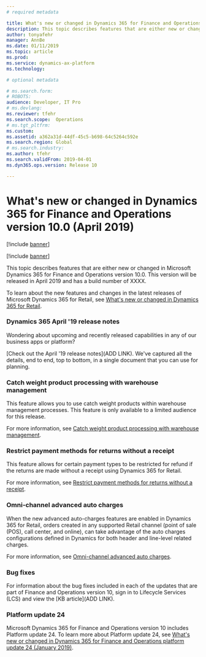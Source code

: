 ```yaml
---
# required metadata

title: What's new or changed in Dynamics 365 for Finance and Operations version 10.0 (April 2019)
description: This topic describes features that are either new or changed in Dynamics 365 for Finance and Operations version 10.0. This version will be released in April 2019.
author: tonyafehr
manager: AnnBe
ms.date: 01/11/2019
ms.topic: article
ms.prod: 
ms.service: dynamics-ax-platform
ms.technology: 

# optional metadata

# ms.search.form: 
# ROBOTS: 
audience: Developer, IT Pro
# ms.devlang: 
ms.reviewer: tfehr
ms.search.scope:  Operations
# ms.tgt_pltfrm: 
ms.custom: 
ms.assetid: a362a31d-44df-45c5-b698-64c5264c592e
ms.search.region: Global
# ms.search.industry: 
ms.author: tfehr
ms.search.validFrom: 2019-04-01 
ms.dyn365.ops.version: Release 10

---
```

# What's new or changed in Dynamics 365 for Finance and Operations version 10.0 (April 2019)

[!include [banner](../includes/banner.md)]

[!include [banner](../includes/preview-banner.md)]

This topic describes features that are either new or changed in Microsoft Dynamics 365 for Finance and Operations version 10.0. This version will be released in April 2019 and has a build number of XXXX.

To learn about the new features and changes in the latest releases of Microsoft Dynamics 365 for Retail, see [What's new or changed in Dynamics 365 for Retail](https://docs.microsoft.com/dynamics365/unified-operations/retail/get-started/whats-new).

### Dynamics 365 April '19 release notes

Wondering about upcoming and recently released capabilities in any of our business apps or platform?

[Check out the April '19 release notes](ADD LINK). We've captured all the details, end to end, top to bottom, in a single document that you can use for planning.

### Catch weight product processing with warehouse management
This feature allows you to use catch weight products within warehouse management processes. This feature is only available to a limited audience for this release. 

For more information, see [Catch weight product processing with warehouse management](../../supply-chain/warehousing/catch-weight-processing.md).

### Restrict payment methods for returns without a receipt
This feature allows for certain payment types to be restricted for refund if the returns are made without a receipt using Dynamics 365 for Retail.

For more information, see [Restrict payment methods for returns without a receipt](../../retail/payment-methods-restrictions.md).

### Omni-channel advanced auto charges
When the new advanced auto-charges features are enabled in Dynamics 365 for Retail, orders created in any supported Retail channel (point of sale (POS), call center, and online), can take advantage of the auto charges configurations defined in Dynamics for both header and line-level related charges.  

For more information, see [Omni-channel advanced auto charges](../../retail/omni-auto-charges.md).

### Bug fixes

For information about the bug fixes included in each of the updates that are part of Finance and Operations version 10, sign in to Lifecycle Services (LCS) and view the [KB article](ADD LINK).

### Platform update 24

Microsoft Dynamics 365 for Finance and Operations version 10 includes Platform update 24. To learn more about Platform update 24, see [What's new or changed in Dynamics 365 for Finance and Operations platform update 24 (January 2019)](whats-new-platform-update-24.md).
